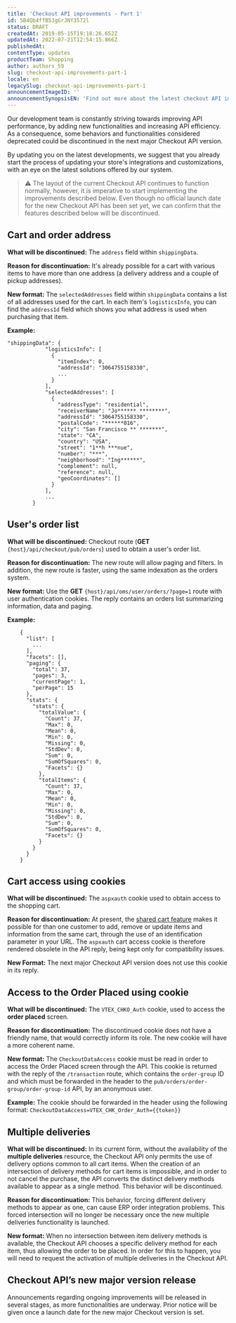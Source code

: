 ```yaml
---
title: 'Checkout API improvements - Part 1'
id: 5B4Qb4ffB5JgGrJNY3572l
status: DRAFT
createdAt: 2019-05-15T19:18:26.652Z
updatedAt: 2022-07-21T12:54:15.866Z
publishedAt: 
contentType: updates
productTeam: Shopping
author: authors_59
slug: checkout-api-improvements-part-1
locale: en
legacySlug: checkout-api-improvements-part-1
announcementImageID: ''
announcementSynopsisEN: 'Find out more about the latest checkout API improvements and learn how to adapt the new features'
---
```


Our development team is constantly striving towards improving API performance, by adding new functionalities and increasing API efficiency. As a consequence, some behaviors and functionalities considered deprecated could be discontinued in the next major Checkout API version.

By updating you on the latest developments, we suggest that you already start the process of updating your store's integrations and customizations, with an eye on the latest solutions offered by our system. 

>⚠️ The layout of the current Checkout API continues to function normally, however, it is imperative to start implementing the improvements described below. Even though no official launch date for the new Checkout API has been set yet, we can confirm that the features described below will be discontinued.

## Cart and order address

__What will be discontinued:__
The `address` field within `shippingData`.

__Reason for discontinuation:__
It's already possible for a cart with various items to have more than one address (a delivery address and a couple of pickup addresses).

__New format:__
The `selectedAddresses` field within `shippingData` contains a list of all addresses used for the cart. In each item's `logisticsInfo`, you can find the `addressId` field which shows you what address is used when purchasing that item.

__Example:__
```
"shippingData": {
			"logisticsInfo": [
			  {
				"itemIndex": 0,
				"addressId": "3064755158330",
				...
			  }
			],
			"selectedAddresses": [
			  {
				"addressType": "residential",
				"receiverName": "Jo****** ********",
				"addressId": "3064755158330",
				"postalCode": "******016",
				"city": "San Francisco ** *******",
				"state": "CA",
				"country": "USA",
				"street": "1**h ***nue",
				"number": "***",
				"neighborhood": "Ing******",
				"complement": null,
				"reference": null,
				"geoCoordinates": []
			  }
			],
			...
		}
```

## User's order list

__What will be discontinued:__
Checkout route (__GET__ `{host}/api/checkout/pub/orders`) used to obtain a user's order list.

__Reason for discontinuation:__
The new route will allow paging and filters. In addition, the new route is faster, using the same indexation as the orders system. 

__New format:__
Use the __GET__ `{host}/api/oms/user/orders/?page=1` route with user authentication cookies. The reply contains an orders list summarizing information, data and paging.

__Example:__

```
	{
	  "list": [
	    ...
	  ],
	  "facets": [],
	  "paging": {
		"total": 37,
		"pages": 3,
		"currentPage": 1,
		"perPage": 15
	  },
	  "stats": {
		"stats": {
		  "totalValue": {
			"Count": 37,
			"Max": 0,
			"Mean": 0,
			"Min": 0,
			"Missing": 0,
			"StdDev": 0,
			"Sum": 0,
			"SumOfSquares": 0,
			"Facets": {}
		  },
		  "totalItems": {
			"Count": 37,
			"Max": 0,
			"Mean": 0,
			"Min": 0,
			"Missing": 0,
			"StdDev": 0,
			"Sum": 0,
			"SumOfSquares": 0,
			"Facets": {}
		  }
		}
	  }
	}
```

## Cart access using cookies

__What will be discontinued:__
The `aspxauth` cookie used to obtain access to the shopping cart.

__Reason for discontinuation:__
At present, the [shared cart feature](/tutorial/what-is-the-shared-cart--3oKJZfoAoUm8g0ukCIGsUu) makes it possible for than one customer to add, remove or update items and information from the same cart, through the use of an identification parameter in your URL. The `aspxauth` cart access cookie is therefore rendered obsolete in the API reply, being kept only for compatibility issues.

__New Format:__
The next major Checkout API version does not use this cookie in its reply.

## Access to the Order Placed using cookie

__What will be discontinued:__
The `VTEX_CHKO_Auth` cookie, used to access the __order placed__ screen.

__Reason for discontinuation:__
The discontinued cookie does not have a friendly name, that would correctly inform its role. The new cookie will have a more coherent name.

__New format:__
The `CheckoutDataAccess` cookie must be read in order to access the Order Placed screen through the API. This cookie is returned with the reply of the `/transaction` route, which contains the `order-group` ID and which must be forwarded in the header to the `pub/orders/order-group/order-group-id` API, by an anonymous user.

__Example:__
The cookie should be forwarded in the header using the following format:
`CheckoutDataAccess=VTEX_CHK_Order_Auth={{token}}`

## Multiple deliveries

__What will be discontinued:__
In its current form, without the availability of the **multiple deliveries** resource, the Checkout API only permits the use of delivery options common to all cart items. When the creation of an intersection of delivery methods for cart items is impossible, and in order to not cancel the purchase, the API converts the distinct delivery methods available to appear as a single method. This behavior will be discontinued.

__Reason for discontinuation:__
This behavior, forcing different delivery methods to appear as one, can cause ERP order integration problems. This forced intersection will no longer be necessary once the new multiple deliveries functionality is launched.

__New format:__
When no intersection between item delivery methods is available, the Checkout API chooses a specific delivery method for each item, thus allowing the order to be placed. In order for this to happen, you will need to request the activation of multiple deliveries in the Checkout API.

## Checkout API’s new major version release

Announcements regarding ongoing improvements will be released in several stages, as more functionalities are underway. Prior notice will be given once a launch date for the new major Checkout version is set.
